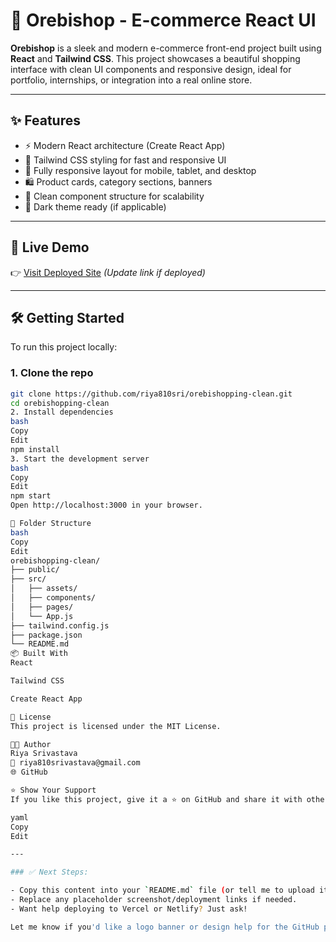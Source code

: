 # 🛒 Orebishop - E-commerce React UI

**Orebishop** is a sleek and modern e-commerce front-end project built using **React** and **Tailwind CSS**. This project showcases a beautiful shopping interface with clean UI components and responsive design, ideal for portfolio, internships, or integration into a real online store.

---

## ✨ Features

- ⚡ Modern React architecture (Create React App)
- 🎨 Tailwind CSS styling for fast and responsive UI
- 📱 Fully responsive layout for mobile, tablet, and desktop
- 🛍️ Product cards, category sections, banners
- 🔎 Clean component structure for scalability
- 🌙 Dark theme ready (if applicable)

---

## 🚀 Live Demo

👉 [Visit Deployed Site](https://orebishopping.vercel.app) _(Update link if deployed)_

---


## 🛠️ Getting Started

To run this project locally:

### 1. Clone the repo

```bash
git clone https://github.com/riya810sri/orebishopping-clean.git
cd orebishopping-clean
2. Install dependencies
bash
Copy
Edit
npm install
3. Start the development server
bash
Copy
Edit
npm start
Open http://localhost:3000 in your browser.

📁 Folder Structure
bash
Copy
Edit
orebishopping-clean/
├── public/
├── src/
│   ├── assets/
│   ├── components/
│   ├── pages/
│   └── App.js
├── tailwind.config.js
├── package.json
└── README.md
📦 Built With
React

Tailwind CSS

Create React App

📜 License
This project is licensed under the MIT License.

👩‍💻 Author
Riya Srivastava
📧 riya810srivastava@gmail.com
🌐 GitHub

⭐️ Show Your Support
If you like this project, give it a ⭐️ on GitHub and share it with others!

yaml
Copy
Edit

---

### ✅ Next Steps:

- Copy this content into your `README.md` file (or tell me to upload it for you).
- Replace any placeholder screenshot/deployment links if needed.
- Want help deploying to Vercel or Netlify? Just ask!

Let me know if you'd like a logo banner or design help for the GitHub page too!
